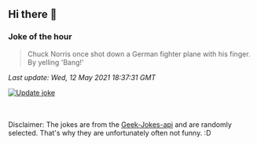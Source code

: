 ## Hi there 👋

### Joke of the hour
<!-- joke -->
>Chuck Norris once shot down a German fighter plane with his finger. By yelling 'Bang!'
<!-- /joke -->

*Last update: Wed, 12 May 2021 18:37:31 GMT*

[![Update joke](https://github.com/nclskfm/nclskfm/actions/workflows/joke.yml/badge.svg)](https://github.com/nclskfm/nclskfm/actions/workflows/joke.yml)

<br><br>
Disclaimer: The jokes are from the [Geek-Jokes-api](https://github.com/sameerkumar18/geek-joke-api) and are randomly selected. That's why they are unfortunately often not funny. :D
